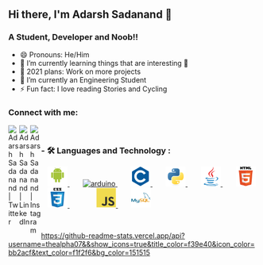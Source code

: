 ## Hi there, I'm Adarsh Sadanand 👋

### A Student, Developer and Noob!!

- 😄 Pronouns: He/Him
- 🌱 I’m currently learning things that are interesting 🤣
- 🥅 2021 plans: Work on more projects 
- 🔭 I’m currently an Engineering Student
- ⚡ Fun fact: I love reading Stories and Cycling

<h3>Connect with me: </h3>

<!-- [<img align="left" alt="codeSTACKr.com" width="22px" src="https://raw.githubusercontent.com/iconic/open-iconic/master/svg/globe.svg" />][website] -->
[<img align="left" alt="Adarsh Sadanand | Twitter" width="22px" src="https://cdn.jsdelivr.net/npm/simple-icons@v3/icons/twitter.svg" />][twitter]
[<img align="left" alt="Adarsh Sadanand | LinkedIn" width="22px" src="https://cdn.jsdelivr.net/npm/simple-icons@v3/icons/linkedin.svg" />][linkedin]
[<img align="left" alt="Adarsh Sadanand | Instagram" width="22px" src="https://cdn.jsdelivr.net/npm/simple-icons@v3/icons/instagram.svg" />][instagram]

<br />

<h3>- 🛠️ Languages and Technology :</h3>
<p>
    <a style="padding: 10pt; height: 50pt; width: 500pt;" href="https://developer.android.com" target="_blank"> <img src="https://raw.githubusercontent.com/devicons/devicon/master/icons/android/android-original-wordmark.svg" alt="android" width="40" height="40"/> </a> 
    <a style="padding: 10pt; height: 50pt; width: 500pt;" href="https://www.arduino.cc/" target="_blank"> <img src="https://cdn.worldvectorlogo.com/logos/arduino-1.svg" alt="arduino" width="40" height="40"/> </a>  
    <a style="padding: 10pt; height: 50pt; width: 500pt;" href="https://www.w3schools.in/c-tutorial/" target="_blank"> <img src="https://raw.githubusercontent.com/devicons/devicon/master/icons/c/c-plain.svg" alt="C" width="40" height="40"/> </a>  
    <a style="padding: 10pt; height: 50pt; width: 500pt;" href="https://www.python.org" target="_blank"> <img src="https://raw.githubusercontent.com/devicons/devicon/master/icons/python/python-original.svg" alt="python" width="40" height="40"/> </a>  
    <a style="padding: 10pt; height: 50pt; width: 500pt;" href="https://www.java.com" target="_blank"> <img src="https://raw.githubusercontent.com/devicons/devicon/master/icons/java/java-original.svg" alt="java" width="40" height="40"/> </a> 
    <a style="padding: 10pt; height: 50pt; width: 500pt;" href="https://www.w3.org/html/" target="_blank"> <img src="https://raw.githubusercontent.com/devicons/devicon/master/icons/html5/html5-original-wordmark.svg" alt="html5" width="40" height="40"/> </a> 
     <a style="padding: 10pt; height: 50pt; width: 500pt;" href="https://www.w3schools.com/css/" target="_blank"> <img src="https://raw.githubusercontent.com/devicons/devicon/master/icons/css3/css3-original-wordmark.svg" alt="css3" width="40" height="40"/> </a> 
    <a style="padding: 10pt; height: 50pt; width: 500pt;" href="https://developer.mozilla.org/en-US/docs/Web/JavaScript" target="_blank"> 
    <a style="padding: 10pt; height: 50pt; width: 500pt;" href="https://raw.githubusercontent.com/devicons/devicon/master/icons/javascript/javascript-original.svg"> <img src="https://raw.githubusercontent.com/devicons/devicon/master/icons/javascript/javascript-original.svg" alt="javascript" width="40" height="40"/> </a> 
    <a style="padding: 10pt; height: 50pt; width: 500pt;" href="https://www.mysql.com/" target="_blank"> <img src="https://raw.githubusercontent.com/devicons/devicon/master/icons/mysql/mysql-original-wordmark.svg" alt="mysql" width="40" height="40"/> </a>   
    
</p>
<br />
    
https://github-readme-stats.vercel.app/api?username=thealpha07&&show_icons=true&title_color=f39e40&icon_color=bb2acf&text_color=f1f2f6&bg_color=151515
    
<br />

<!-- [website]: MyPortfolio link -->
[twitter]: https://twitter.com/AdarshSadanand
[instagram]: https://www.instagram.com/_adarsh_sadanand/
[linkedin]: https://www.linkedin.com/in/adarsh-sadanand-01b128204/

